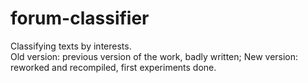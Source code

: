 # forum-classifier
Classifying texts by interests.  
Old version: previous version of the work, badly written;
New version: reworked and recompiled, first experiments done.

